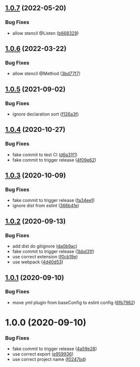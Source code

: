 ## [1.0.7](https://github.com/lyne-design-system/lyne-helper-eslint-config/compare/v1.0.6...v1.0.7) (2022-05-20)


### Bug Fixes

* allow stencil @Listen ([b668329](https://github.com/lyne-design-system/lyne-helper-eslint-config/commit/b668329ccdd1d23e27ddd1aaafeb914f6061b2a6))

## [1.0.6](https://github.com/lyne-design-system/lyne-helper-eslint-config/compare/v1.0.5...v1.0.6) (2022-03-22)


### Bug Fixes

* allow stencil @Method ([3bd77f7](https://github.com/lyne-design-system/lyne-helper-eslint-config/commit/3bd77f7e9b1074fcf24c28f9edb113d408edd2eb))

## [1.0.5](https://github.com/lyne-design-system/lyne-helper-eslint-config/compare/v1.0.4...v1.0.5) (2021-09-02)


### Bug Fixes

* ignore declaration sort ([f126a3f](https://github.com/lyne-design-system/lyne-helper-eslint-config/commit/f126a3fae769f3b1f5adf78fc3cc559ef5a53e03))

## [1.0.4](https://github.com/lyne-design-system/lyne-helper-eslint-config/compare/v1.0.3...v1.0.4) (2020-10-27)


### Bug Fixes

* fake commit to test CI ([d6a31f1](https://github.com/lyne-design-system/lyne-helper-eslint-config/commit/d6a31f1e811986fbb2f806b4ad68f31c3be1069b))
* fake commit to trigger release ([4f09e62](https://github.com/lyne-design-system/lyne-helper-eslint-config/commit/4f09e62354b762aa3bfbc1384e9ff111420615ab))

## [1.0.3](https://github.com/lyne-design-system/lyne-helper-eslint-config/compare/v1.0.2...v1.0.3) (2020-10-09)


### Bug Fixes

* fake commit to trigger release ([fa34ee1](https://github.com/lyne-design-system/lyne-helper-eslint-config/commit/fa34ee12437cfc08b730dbbca22cb79ab0184016))
* ignore dist from eslint ([366b4fe](https://github.com/lyne-design-system/lyne-helper-eslint-config/commit/366b4fe76b35628c28fd6d251f67b13627585f30))

## [1.0.2](https://github.com/lyne-design-system/lyne-helper-eslint-config/compare/v1.0.1...v1.0.2) (2020-09-13)


### Bug Fixes

* add dist do gitignore ([da0b9ac](https://github.com/lyne-design-system/lyne-helper-eslint-config/commit/da0b9aca69a34c356c40bdd56ea2137393ad7189))
* fake commit to trigger release ([1bbd31f](https://github.com/lyne-design-system/lyne-helper-eslint-config/commit/1bbd31f36c0597867aad55de4465449040394e01))
* use correct extension ([f0cb19e](https://github.com/lyne-design-system/lyne-helper-eslint-config/commit/f0cb19e23614ee68b44268ed8f389b29f0204d02))
* use webpack ([4d40d53](https://github.com/lyne-design-system/lyne-helper-eslint-config/commit/4d40d53d52c62b6797a26cf1672a3c7d7451f1ad))

## [1.0.1](https://github.com/lyne-design-system/lyne-helper-eslint-config/compare/v1.0.0...v1.0.1) (2020-09-10)


### Bug Fixes

* move yml plugin from baseConfig to eslint config ([6fb7982](https://github.com/lyne-design-system/lyne-helper-eslint-config/commit/6fb798292155a347c16bcaf57d3b668fd8144279))

# 1.0.0 (2020-09-10)


### Bug Fixes

* fake commit to trigger release ([4a59e28](https://github.com/lyne-design-system/lyne-helper-eslint-config/commit/4a59e285702b036b21be18e34843131c98e3dbd8))
* use correct export ([e959936](https://github.com/lyne-design-system/lyne-helper-eslint-config/commit/e959936afa3712e1b4bb105a4c7c48628c330f02))
* use correct project name ([f0247bd](https://github.com/lyne-design-system/lyne-helper-eslint-config/commit/f0247bde197f4b1c58439ec10af226635f7ab350))
